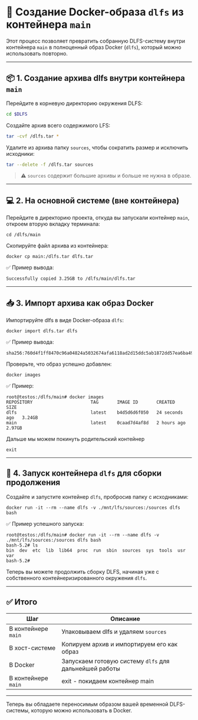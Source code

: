 
# 🐳 Создание Docker-образа `dlfs` из контейнера `main`

Этот процесс позволяет превратить собранную DLFS-систему внутри контейнера `main` в полноценный образ Docker (`dlfs`), который можно использовать повторно.

---

## 📦 1. Создание архива dlfs внутри контейнера `main`

Перейдите в корневую директорию окружения DLFS:

```bash
cd $DLFS
```

Создайте архив всего содержимого LFS:

```bash
tar -cvf /dlfs.tar *
```

Удалите из архива папку `sources`, чтобы сократить размер и исключить исходники:

```bash
tar --delete -f /dlfs.tar sources
```

> ⚠️ `sources` содержит большие архивы и больше не нужна в образе.

---

## 💻 2. На основной системе (вне контейнера)

Перейдите в директорию проекта, откуда вы запускали контейнер `main`, откроем вторую вкладку терминала:

```
cd /dlfs/main
```

Скопируйте файл архива из контейнера:

```
docker cp main:/dlfs.tar dlfs.tar
```

✅ Пример вывода:

```
Successfully copied 3.25GB to /dlfs/main/dlfs.tar
```

---

## 📥 3. Импорт архива как образ Docker

Импортируйте dlfs в виде Docker-образа `dlfs`:

```
docker import dlfs.tar dlfs
```

✅ Пример вывода:

```
sha256:760d4f1ff8470c96a04824a5032674afa6118ad2d15ddc5ab1872dd57ea6ba49
```

Проверьте, что образ успешно добавлен:

```
docker images
```

✅ Пример:

```
root@testos:/dlfs/main# docker images
REPOSITORY                      TAG       IMAGE ID       CREATED          SIZE
dlfs                            latest    b4d5d6d6f050   24 seconds ago   3.24GB
main                            latest    0caad7d4af8d   2 hours ago      2.97GB
```

Дальше мы можем покинуть родительский контейнер

```
exit
```

---

## 🚀 4. Запуск контейнера `dlfs` для сборки продолжения

Создайте и запустите контейнер `dlfs`, пробросив папку с исходниками:

```
docker run -it --rm --name dlfs -v ./mnt/lfs/sources:/sources dlfs bash
```

✅ Пример успешного запуска:

```
root@testos:/dlfs/main# docker run -it --rm --name dlfs -v ./mnt/lfs/sources:/sources dlfs bash
bash-5.2# ls
bin  dev  etc  lib  lib64  proc  run  sbin  sources  sys  tools  usr  var
bash-5.2#
```

Теперь вы можете продолжить сборку DLFS, начиная уже с собственного контейнеризированного окружения `dlfs`.

---

## ✅ Итого

| Шаг                 | Описание                                               |
| ------------------- | ------------------------------------------------------ |
| В контейнере `main` | Упаковываем dlfs и удаляем `sources`                   |
| В хост-системе      | Копируем архив и импортируем его как образ             |
| В Docker            | Запускаем готовую систему `dlfs` для дальнейшей работы |
| В контейнере `main` | exit - покидаем контейнер main                         |

---

Теперь вы обладаете переносимым образом вашей временной DLFS-системы, которую можно использовать в  Docker.